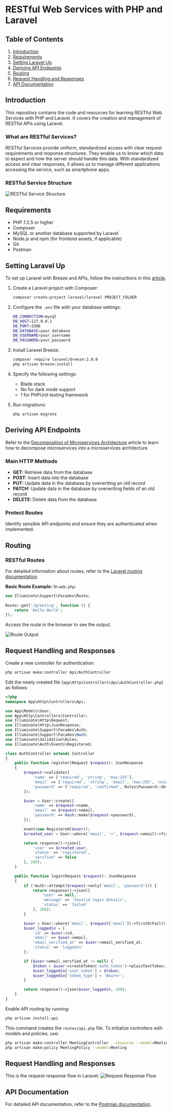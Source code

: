 
# RESTful Web Services with PHP and Laravel

## Table of Contents
1. [Introduction](#introduction)
2. [Requirements](#requirements)
3. [Setting Laravel Up](#setting-laravel-up)
4. [Deriving API Endpoints](#deriving-api-endpoints)
5. [Routing](#routing)
6. [Request Handling and Responses](#request-handling-and-responses)
7. [API Documentation](#api-documentation)

## Introduction
This repository contains the code and resources for learning RESTful Web Services with PHP and Laravel. It covers the creation and management of RESTful APIs using Laravel.

### What are RESTful Services?
RESTful Services provide uniform, standardized access with clear request requirements and response structures. They enable us to know which data to expect and how the server should handle this data. With standardized access and clear responses, it allows us to manage different applications accessing the service, such as smartphone apps.

### RESTful Service Structure
![RESTful Service Structure](https://github.com/nadajaradat/RESTful-Web-Services-with-PHP-and-Laravel/assets/86928581/e3ea23ca-4868-451a-aa7c-a95e6b0040ac)

## Requirements
- PHP 7.2.5 or higher
- Composer
- MySQL or another database supported by Laravel
- Node.js and npm (for frontend assets, if applicable)
- Git
- Postman

## Setting Laravel Up
To set up Laravel with Breeze and APIs, follow the instructions in this [article](https://blog.devgenius.io/laravel-11-breeze-auth-api-adding-an-api-route-to-laravel-11-project-f8c4e68e650a).

1. Create a Laravel project with Composer:
    ```bash
    composer create-project laravel/laravel PROJECT_FOLDER
    ```

2. Configure the `.env` file with your database settings:
    ```bash
    DB_CONNECTION=mysql
    DB_HOST=127.0.0.1
    DB_PORT=3306
    DB_DATABASE=your_database
    DB_USERNAME=your_username
    DB_PASSWORD=your_password
    ```

3. Install Laravel Breeze:
    ```bash
    composer require laravel/breeze:2.0.0
    php artisan breeze:install
    ```

4. Specify the following settings:
    - Blade stack
    - No for dark mode support
    - 1 for PHPUnit testing framework

5. Run migrations:
    ```bash
    php artisan migrate
    ```

## Deriving API Endpoints
Refer to the [Decomposition of Microservices Architecture](https://medium.com/design-microservices-architecture-with-patterns/decomposition-of-microservices-architecture-c8e8cec453e) article to learn how to decompose microservices into a microservices architecture.

### Main HTTP Methods
- **GET:** Retrieve data from the database
- **POST:** Insert data into the database
- **PUT:** Update data in the database by overwriting an old record
- **PATCH:** Update data in the database by overwriting fields of an old record
- **DELETE:** Delete data from the database

### Protect Routes
Identify sensible API endpoints and ensure they are authenticated when implemented.

## Routing

### RESTful Routes
For detailed information about routes, refer to the [Laravel routing documentation](https://laravel.com/docs/11.x/routing).

**Basic Route Example:**
In `web.php`:
```php
use Illuminate\Support\Facades\Route;
 
Route::get('/greeting', function () {
    return 'Hello World';
});
```

Access the route in the browser to see the output.

![Route Output](https://github.com/user-attachments/assets/e92a7c20-90e0-442f-894d-8a39016f8b36)

## Request Handling and Responses

Create a new controller for authentication:
```bash
php artisan make:controller Api/AuthController
```

Edit the newly created file (`app\Http\Controllers\Api\AuthController.php`) as follows:
```php
<?php
namespace App\Http\Controllers\Api;

use App\Models\User;
use App\Http\Controllers\Controller;
use Illuminate\Http\Request;
use Illuminate\Http\JsonResponse;
use Illuminate\Support\Facades\Auth;
use Illuminate\Support\Facades\Hash;
use Illuminate\Validation\Rules;
use Illuminate\Auth\Events\Registered;

class AuthController extends Controller
{
    public function register(Request $request): JsonResponse
    {
        $request->validate([
            'name' => ['required', 'string', 'max:255'],
            'email' => ['required', 'string', 'email', 'max:255', 'unique:'.User::class],
            'password' => ['required', 'confirmed', Rules\Password::defaults()],
        ]);

        $user = User::create([
            'name' => $request->name,
            'email' => $request->email,
            'password' => Hash::make($request->password),
        ]);

        event(new Registered($user));
        $created_user = User::where('email', '=', $request->email)->first();

        return response()->json([
            'user' => $created_user,
            'status' => 'registered',
            'verified' => false
        ], 200);
    }

    public function login(Request $request): JsonResponse
    {
        if (!Auth::attempt($request->only('email', 'password'))) {
            return response()->json([
                'user' => null,
                'message' => 'Invalid login details',
                'status' => 'failed'
            ], 200);
        }

        $user = User::where('email', $request['email'])->firstOrFail();
        $user_loggedin = [
            'id' => $user->id,
            'email' => $user->email,
            'email_verified_at' => $user->email_verified_at,
            'status' => 'loggedin'
        ];

        if ($user->email_verified_at != null) {
            $token = $user->createToken('auth_token')->plainTextToken;
            $user_loggedin['user_token'] = $token;
            $user_loggedin['token_type'] = 'Bearer';
        }

        return response()->json($user_loggedin, 200);
    }
}
```

Enable API routing by running:
```bash
php artisan install:api
```

This command creates the `routes/api.php` file. To initialize controllers with models and policies, use:
```bash
php artisan make:controller MeetingController --resource --model=Meeting
php artisan make:policy MeetingPolicy --model=Meeting
```

## Request Handling and Responses
This is the request-response flow in Laravel:
![Request Response Flow](https://github.com/user-attachments/assets/56ce8ca7-76e3-4dbe-910b-2fff7274dd46)

## API Documentation
For detailed API documentation, refer to the [Postman documentation](https://documenter.getpostman.com/view/33872204/2sA3kRHiRd#intro).
